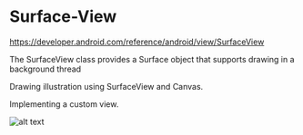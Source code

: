# Surface-View
https://developer.android.com/reference/android/view/SurfaceView

The SurfaceView class provides a Surface object that supports drawing in a background thread

Drawing illustration using SurfaceView and Canvas.

Implementing a custom view.


![alt text](http://sd.uploads.ru/VuBZ3.png)
